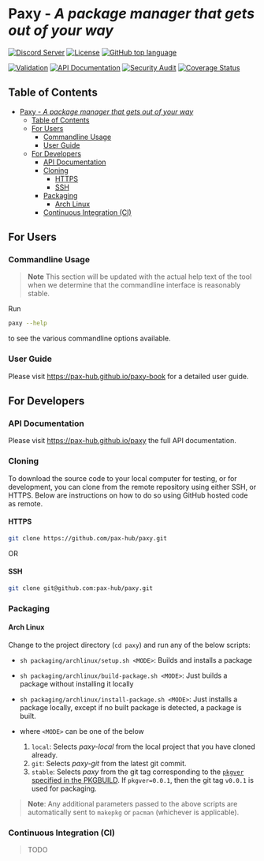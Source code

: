 # Paxy - *A package manager that gets out of your way*

[![Discord Server](https://dcbadge.vercel.app/api/server/vFG57wDxsd?style=flat)](https://discord.gg/vFG57wDxsd)
[![License](https://img.shields.io/github/license/pax-hub/paxy)](LICENSE)
[![GitHub top language](https://img.shields.io/github/languages/top/pax-hub/paxy)](https://www.rust-lang.org/)
<!-- [![Release](https://github.com/pax-hub/paxy/actions/workflows/release.yml/badge.svg)](https://github.com/pax-hub/paxy/actions/workflows/release.yml)
[![Pre-Release (Git)](https://github.com/pax-hub/paxy/actions/workflows/pre_release.yml/badge.svg)](https://github.com/pax-hub/paxy/actions/workflows/pre_release.yml) -->
[![Validation](https://github.com/pax-hub/paxy/actions/workflows/code_validation.yml/badge.svg)](https://github.com/pax-hub/paxy/actions/workflows/code_validation.yml)
[![API Documentation](https://github.com/pax-hub/paxy/actions/workflows/api_documentation.yml/badge.svg)](https://github.com/pax-hub/paxy/actions/workflows/api_documentation.yml)
[![Security Audit](https://github.com/pax-hub/paxy/actions/workflows/security_audit.yml/badge.svg)](https://github.com/pax-hub/paxy/actions/workflows/security_audit.yml)
[![Coverage Status](https://coveralls.io/repos/github/pax-hub/paxy/badge.svg?branch=main)](https://coveralls.io/github/pax-hub/paxy?branch=main)

## Table of Contents

- [Paxy - *A package manager that gets out of your way*](#paxy---a-package-manager-that-gets-out-of-your-way)
  - [Table of Contents](#table-of-contents)
  - [For Users](#for-users)
    - [Commandline Usage](#commandline-usage)
    - [User Guide](#user-guide)
  - [For Developers](#for-developers)
    - [API Documentation](#api-documentation)
    - [Cloning](#cloning)
      - [HTTPS](#https)
      - [SSH](#ssh)
    - [Packaging](#packaging)
      - [Arch Linux](#arch-linux)
    - [Continuous Integration (CI)](#continuous-integration-ci)

## For Users

### Commandline Usage
> **Note** This section will be updated with the actual help text of the tool when we determine that the commandline interface is reasonably stable.

Run 
```sh
paxy --help
```
to see the various commandline options available.

### User Guide
Please visit https://pax-hub.github.io/paxy-book for a detailed user guide.

## For Developers

### API Documentation
Please visit https://pax-hub.github.io/paxy the full API documentation.

### Cloning

To download the source code to your local computer for testing, or for development, you can clone from the remote repository using either SSH, or HTTPS. Below are instructions on how to do so using GitHub hosted code as remote.

#### HTTPS

```sh
git clone https://github.com/pax-hub/paxy.git 
```

OR

#### SSH

```sh
git clone git@github.com:pax-hub/paxy.git
```

### Packaging

#### Arch Linux

Change to the project directory (`cd paxy`) and run any of the below scripts:
- `sh packaging/archlinux/setup.sh <MODE>`: Builds and installs a package
- `sh packaging/archlinux/build-package.sh <MODE>`: Just builds a package without installing it locally
- `sh packaging/archlinux/install-package.sh <MODE>`: Just installs a package locally, except if no built package is detected, a package is built.

- where `<MODE>` can be one of the below
     1. `local`: Selects *paxy-local* from the local project that you have cloned already.
     2. `git`: Selects *paxy-git* from the latest git commit.
     3. `stable`: Selects *paxy* from the git tag corresponding to the [`pkgver` specified in the PKGBUILD](packaging/archlinux/paxy/PKGBUILD#L5). If `pkgver=0.0.1`, then the git tag `v0.0.1` is used for packaging. 
     
> **Note**: Any additional parameters passed to the above scripts are automatically sent to `makepkg` or `pacman` (whichever is applicable).

### Continuous Integration (CI)
> TODO
